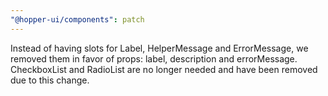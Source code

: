 ```yaml
---
"@hopper-ui/components": patch
---
```


Instead of having slots for Label, HelperMessage and ErrorMessage, we removed them in favor of props: label, description and errorMessage. CheckboxList and RadioList are no longer needed and have been removed due to this change.
